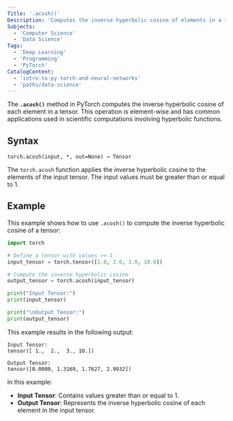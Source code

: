 ```yaml
---
Title: '.acosh()'
Description: 'Computes the inverse hyperbolic cosine of elements in a tensor in PyTorch.'
Subjects:
  - 'Computer Science'
  - 'Data Science'
Tags:
  - 'Deep Learning'
  - 'Programming'
  - 'PyTorch'
CatalogContent:
  - 'intro-to-py-torch-and-neural-networks'
  - 'paths/data-science'
---
```


The **`.acosh()`** method in PyTorch computes the inverse hyperbolic cosine of each element in a tensor. This operation is element-wise and has common applications used in scientific computations involving hyperbolic functions.

## Syntax

```pseudo
torch.acosh(input, *, out=None) → Tensor
```

The `torch.acosh` function applies the inverse hyperbolic cosine to the elements of the input tensor. The input values must be greater than or equal to 1.

## Example

This example shows how to use `.acosh()` to compute the inverse hyperbolic cosine of a tensor:

```py
import torch

# Define a tensor with values >= 1
input_tensor = torch.tensor([1.0, 2.0, 3.0, 10.0])

# Compute the inverse hyperbolic cosine
output_tensor = torch.acosh(input_tensor)

print("Input Tensor:")
print(input_tensor)

print("\nOutput Tensor:")
print(output_tensor)
```

This example results in the following output:

```shell
Input Tensor:
tensor([ 1.,  2.,  3., 10.])

Output Tensor:
tensor([0.0000, 1.3169, 1.7627, 2.9932])
```

In this example:

- **Input Tensor**: Contains values greater than or equal to 1.
- **Output Tensor**: Represents the inverse hyperbolic cosine of each element in the input tensor.